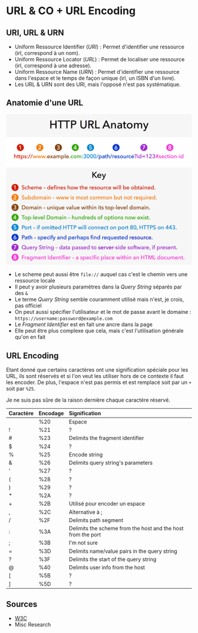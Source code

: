 # URL & CO + URL Encoding

## URI, URL & URN

* Uniform Ressource Identifier \(_URI_\) : Permet d'identifier une ressource \(irl, correspond à un nom\).
* Uniform Ressource Locator \(_URL_\) : Permet de localiser une ressource \(irl, correspond à une adresse\).
* Uniform Ressource Name \(_URN_\) : Permet d'identifier une ressource dans l'espace et le temps de façon unique \(irl, un ISBN d'un livre\).
* Les URL & URN sont des URI, mais l'opposé n'est pas systématique.

## Anatomie d'une URL

![](../../.gitbook/assets/url_anatomy.png)

* Le scheme peut aussi être `file://` auquel cas c'est le chemin vers une ressource locale
* Il peut y avoir plusieurs paramètres dans la _Query String_ séparés par des `&`
* Le terme _Query String_ semble couramment utilisé mais n'est, je crois, pas officiel
* On peut aussi spécifier l'utilisateur et le mot de passe avant le domaine : `https://username:password@example.com`
* Le _Fragment Identifier_ est en fait une ancre dans la page
* Elle peut être plus complexe que cela, mais c'est l'utilisation générale qu'on en fait

## URL Encoding

Etant donné que certains caractères ont une signification spéciale pour les URL, ils sont réservés et si l'on veut les utiliser hors de ce contexte il faut les encoder. De plus, l'espace n'est pas permis et est remplacé soit par un `+` soit par `%25`.

Je ne suis pas sûre de la raison dernière chaque caractère réservé.

| Caractère | Encodage | Signification |
| :--- | :--- | :--- |
|  | %20 | Espace |
| ! | %21 | ? |
| \# | %23 | Delimits the fragment identifier |
| $ | %24 | ? |
| % | %25 | Encode string |
| & | %26 | Delimits query string's parameters |
| ' | %27 | ? |
| \( | %28 | ? |
| \) | %29 | ? |
| \* | %2A | ? |
| + | %2B | Utilisé pour encoder un espace |
| , | %2C | Alternative à ; |
| / | %2F | Delimits path segment |
| : | %3A | Delimits the scheme from the host and the host from the port |
| ; | %3B | I'm not sure |
| = | %3D | Delimits name/value pairs in the query string |
| ? | %3F | Delimits the start of the query string |
| @ | %40 | Delimits user info from the host |
| \[ | %5B | ? |
| \] | %5D | ? |

## Sources

* [W3C](https://www.w3schools.com/tags/ref_urlencode.ASP)
* Misc Research

